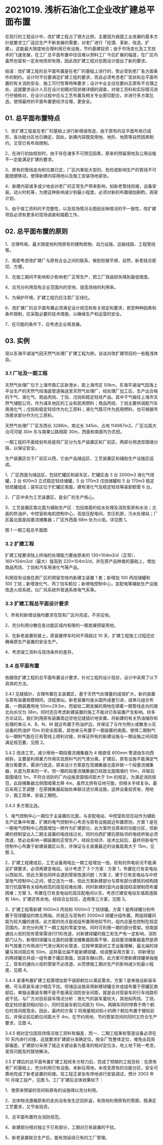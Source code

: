 # 2021019. 浅析石油化工企业改扩建总平面布置

在现行的工程设计中，改扩建工程占了很大比例，主要因为我国工业发展的基本方针就要求工厂适应生产不断发展的需要，对老厂进行「挖潜、革新、改造、扩建」，这能最大限度地合理利用已有设施，节约基建投资；由于市场变化及工艺技术的飞速发展，在工厂总平面布置中往往难以预料工厂今后扩展的幅度，在厂区内虽然也留有一定余地但却有限，因此改扩建工程对总图设计提出了新的要求。

结语：改扩建工程的总平面布置是在老厂的基础上进行的，势必受到老厂各方面条件的制约。设计时不仅要满足扩建工程的要求，而且必须考虑老厂现状和总平面布置的有关消防安全、施工可行性等特殊要求；设计中业主往往要纠正原有不合理之处，这就要求设计人员在设计初期对现状做详细的调查，对竣工资料和实际情况进行仔细核对，在设计过程中应与工艺布置及相关专业密切配合，并进行多方案比选，使得最终的平面布置更经济合理，更安全。

## 01. 总平面布置特点

1、改扩建工程是在老厂的基础上进行新增或改造，由于原有的总平面布局已成形，各功能分区也已确定，因此，新建内容既受用地、地形、地质等自然因素制约，又受已有布局限制。

2、在进行初始规划时，由于存在诸多不可预见因素，原来的预留用地及公用设施不一定能满足扩建的要求。

3、原有的管线走向和位置已定，厂区内某些大型的、危险或影响生产的管线不可能随便移动，使得新建内容用地以及施工安装场地紧张。

4、新建内容或多或少地会对老厂的正常生产带来影响，如新老管线衔接，设备安装，动火时机等，为使这种影响减少到最小程度，必须对新的布置细加斟酌，周密计划。

5、由于竣工资料的不完整性，以及现场情况与图纸反映情况的不一致性，改扩建项目必须有更多的现场调查和踏勘工作。

## 02. 总平面布置的原则

1、合理布局，最大限度地利用原有的建构筑物、动力设施、运输线路、工程管线等。

2、周密考虑改扩建厂与原有企业之间的联系，做到衔接平顺、自然，新老结合密切、方便。

3、在施工期间不影响和少影响老厂正常生产，把工厂效益损失降到最低限度。

4、应充分利用现有企业范围内的空地，提高场地的利用率。

5、为保护环境，扩建工程仍应注意厂区绿化。

6、改扩建厂的总平面布置必须满足设计规范和有关规定和要求，若受种种因素和条件限制，应采取必要的技术措施，以确保生产和运营的安全。

7、在可能的条件下，应考虑企业再发展。

## 03. 实例

现以东海平湖油气田天然气处理厂扩建工程为例，谈谈对改扩建项目的一些粗浅体会。

### 3.1 厂址及一期工程

天然气处理厂位于上海市南汇区新港乡，距上海市区 50km。东海平湖油气田海上平台生产的天然气经海底管道输送至天然气处理厂，经处理厂加工后，生产出合格的干气、液化气、商品丙烷、丁烷、戊烷和稳定轻烃产品。其中干气输往上海市天然气储配公司，作为浦东地区的工业和民用燃料；商品丙烷、丁烷主要供调配汽车用液化气；戊烷和稳定轻烃作为化工原料；液化气既可作为民用燃料，也可根据市场需求部分作为化工原料。

天然气处理厂厂区东西长 3286m，南北长 345m，占地 114967m2。厂区北距大治河河堤 30m 东与南果公路相距 30m，西面和南面均为农田。

一期工程的平面规划布局是将厂区分为生产装置区和厂前区，两部分用透空围墙分隔，以保证安全。

生产装置区位于厂前区以西，它由产品储运区、工艺装置区和辅助生产设施区组成。

1、厂区西面为储运区，包括贮罐区和装车区，贮罐区由 3 台 2000m3 液化气球罐，2 台 600m3 立式稳定轻烃储罐，5 台 170m3 戊烷储罐和 5 台 170m3 稳定轻烃罐组成；装车区位于贮罐区南面，建有液化气及稳定轻烃等装卸鹤管 6 台。

2、厂区中央为工艺装置区，是全厂的生产核心。

3、工艺装置区南北面为辅助生产区：包括南面的给水处理及消防泵房和水池；北面的热油炉，中控室和电机控制中心，高低压配电间，空压机房，污水处理站；厂区最北面是段塞流捕集器；厂区外西面 68m 处为火炬。详见图 1。

图 1 一期工程总平面图

### 3.2 扩建工程

扩建工程要求陆上终端的处理能力要由原来的 130×104m3/d（正常）、160×104m3/d（最大）提高到 220×104m3/d，并在原产品种类的基础上，增加商品丙烷、丁烷和汽车用液化气等产品。

利用现有设施在原厂区的预留空地内新建主装置 1 套；新增加 100 丙烷储罐和 100 丁烷；新增液化气、丙丁烷车鹤位；新增电控制中心，变配电等辅助生产设施改造火炬系统，仪厂风系统外管道系练电气系等。

### 3.3 扩建工程总平面设计要求

1、所有的新增设施均要求在现有厂区内完成，不另征地。

2、充分利用分散在各功能区域内有限的一期发展预留用地。

3、在新老装置衔接上，原装置停车时间不得超过 10 天，扩建工程施工过程还应确保原生产装置的安全生产。

4、考虑竣工资料与现场条件的差异。

### 3.4 总平面布置

依据改扩建工程的总平面布置设计要求，针对工程的设计现状，设计中采用了以下具体的方法。

3.4.1 见缝插针，合理布置在主装置区，基于天然气处理量的成倍扩大，新的装置与原有装置规模相同，流程类似。新老装置均是从国外成套引进，成单元组合布置，一期装置用地 50m×29.5m，而留给二期发展的用地在顺着一期管线走向的南北向长仅为 38m，同时还应考虑新建装置的施工不能对已有装置产生影响。经多方论证后，我们利用原有装置周边空地见缝插针地安置，将新建的有关热油储存和处理的单元 A、B、N、M 就近布置于热油炉边，并保证了与作为明火或散发火花设备的热油炉 15m 的安全距离，其他单元布置于一期装置的南面，使得二期制气与一期制气能在已有管线上顺利对接，并保证所有的新建设施与一期设施之间间距满足规范要，见图 2。

3.4.2 改进工艺，减少用地一期段塞流捕集器为 4 根直径 600mm 管道由东向西倾斜，主要是利用重力作用实现原料气的气液分离。扩建后，原有设施不能满足气液分离要求，需进行改造，原来设计方案是在现捕集器北面并联一个段塞流捕集器，长度为原来的一半。但一期的段塞流捕集器已经距北面围墙约 10m，并联后距围墙仅 1m，不符合消防的厂内设施至围墙间距大于 5m 的规定。为满足消防规范，此段捕集器北侧围墙需北移 4m，虽然北侧有征地可能，但相关手续复杂。最后采用工艺调整：在原捕集器起始处串联过滤分离设施，这样设备投资省，用地少，施工简单，安装工期短。

3.4.3 多方案比选。

1、电气控制中心一期位于主装置的北面，与变配电站、中控室和空压站作为辅助生产区集中布置，扩建的电气控制中心考虑与原有设施就近布置原则，方案 1 是在一期电气控制中心西面增加一跨作为扩建部分，此方案符合原来的功能分区，但新建的控制室出入二期主装置的电缆线过长，同时向西扩建后原贴邻的电缆桥架必须改道，势必会影响一期装置的正常生产。经综合经济、技术比较后，最终将新电气控制中心布置于新建装置区以东，并保证与主装置最近的设备距离大于 15m，见图 2。

2、扩建工程建成后，工艺设备用电比一期工程增加一倍。现有的供电状况不能满足扩建要求，必须再建变电站。设计考虑了 3 个方案：方案 1，布置在已有变电站以西贴邻。但此方案也同样会遇到管架改道问题；方案 2，建于已有变电站与中控室电气控制中心之间，使之连为一体，但此方案新建部分与原有部分建筑的结构随现行抗震等有关结构规范的提高较难处理，同时新建的室内设备因柱梁限制而布置困难；方案 3，布置在已有变电站的高压配电间以东，考虑已建变电站东墙距道路有 14m，扩建还有余地。经综合比较后，选用第三方案，见图 3。

3、扩建工程需新建 1000m3 丙烷和 1000m3 丁烷球罐。方案 1 是两球罐分别布置于现球罐组的南北两端，并就近与现有的 2000m3 球罐分组布置。两组球罐间距为较大罐的直径。此方案的优点是成组布置用地较节约，组内总量也控制在规定范围内，并充分利用了一期工程的零星空地，同时可利用一期的部分管架。但南部通往火炬的现有管架需进行∏形改道，对新建球罐的施工和生产有一定影响，消防部门认为，新增的球罐与北面的段塞流捕集器距离不够，且段塞流捕集器虽然是原料气按重力作用进行气液分离的长管道，应按甲类密闭工艺设备理解，最北端的球罐与其间距应有 50m。这样最北端不能新建球罐，经调整采用方案 2，将新增加的两球罐合并成一组布置于罐区南面，现装车棚以西，此方案可使新建球罐单独施工，现有的通向火炬的管架不必改道，从而使施工期对生产的影响减少到最小程度，见图 4。

3.4.4 紧凑布置扩建工程需增加若干装卸鹤位以满足需求。方案 1 是单独设新装车棚，可与原装车减少相互干扰。但储运设施采用新建球罐合并成组布置于原罐区南部后，单独设置装车棚不是不能满足消防安全间距，就是会对现装车的行车线路形成干扰。与厂方对目前装车情况分析：液化气的装车量较大，其他如丙烷、丁烷、稳定轻烃量则相对较小，同时现装车鹤位间距为 10m。两辆车同时停靠于两个鹤位时其间距宽余。因此，最终的方案 2 将用量相对较小的两个鹤位布置于棚柱前后，并保证前后鹤位间距大于 4m，在节约用地、节约管架空间的同时又符合生产要求，见图 4。

3.4.5 相对定位因现场情况竣工资料有偏差，而一、二期工程某些管道设备必须在 10 天内进行对接，这就要求扩建部分准确定位。按全厂性整体定位，难免出现局部偏差，扩建部分采用了就近关键设备为基准的相对定位法，地上地下统一考虑，发现问题及时就地解决。

3.5 扩建后的总平面布置扩建工程经多方努力后，完成了预期的工程目标：在原有老厂的基础上，充分利用已有设施，未新征用地，未改变原有的功能分区，安全可靠地完成了新老装置的衔接。现工程正紧张有序地进行安装调试，预计 2003 年 10 月竣工投产，见图 5。工厂扩建后总体效果如下：

1、使原来预留的空间和原有的设施得以充分利用。

2、总体物流遵循原来的走向没有发生迂回折返，有效地利用原有的管廊，既满足工艺要求，又节省投资。

3、总平面布置符合消防规范。

4、新建部分相对独立于已有部分，工期对已有装置的干扰。

5、新老装置联合生产后，能有效延续已有的工厂管理。